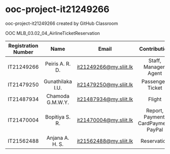 # ooc-project-it21249266
ooc-project-it21249266 created by GitHub Classroom

OOC MLB_03.02_04_AirlineTicketReservation

| Registration Number | Name | Email | Contribution |
| :---: | :---: | :---: | :---: |
| IT21249266 | Peiris A. R. D. | it21249266@my.sliit.lk | Staff, Manager, Agent |
| IT21479250 | Gunathilaka I.U. | it21479250@my.sliit.lk | Passenger, Ticket |
| IT21487934 | Chamoda G.M.W.Y. | it21487934@my.sliit.lk | Flight |
| IT21470004 | Bopitiya S. R. | it21470004@my.sliit.lk | Report, Payment, CardPayment, PayPal |
| IT21562488 | Anjana A. H. S.  | it21562488@my.sliit.lk | Reservation |